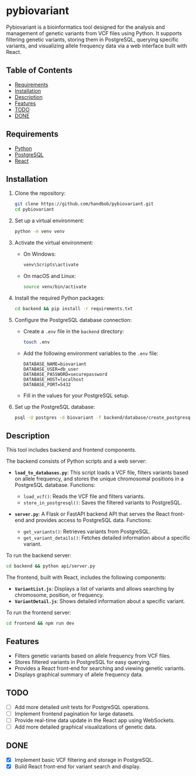 # pybiovariant

Pybiovariant is a bioinformatics tool designed for the analysis and management of genetic variants from VCF files using Python. It supports filtering genetic variants, storing them in PostgreSQL, querying specific variants, and visualizing allele frequency data via a web interface built with React.

## Table of Contents

- [Requirements](#requirements)
- [Installation](#installation)
- [Description](#description)
- [Features](#features)
- [TODO](#todo)
- [DONE](#done)

## Requirements

- [Python](https://www.python.org/)
- [PostgreSQL](https://www.postgresql.org/)
- [React](https://reactjs.org/)

## Installation

1. Clone the repository:
    ```bash
    git clone https://github.com/handbob/pybiovariant.git
    cd pybiovariant
    ```

2. Set up a virtual environment:
    ```bash
    python -m venv venv
    ```

3. Activate the virtual environment:

    - On Windows:
      ```bash
      venv\Scripts\activate
      ```
    - On macOS and Linux:
      ```bash
      source venv/bin/activate
      ```

4. Install the required Python packages:
    ```bash
    cd backend && pip install -r requirements.txt
    ```

5. Configure the PostgreSQL database connection:
   - Create a `.env` file in the `backend` directory:
     ```bash
     touch .env
     ```
   - Add the following environment variables to the `.env` file:
     ```env
     DATABASE_NAME=biovariant
     DATABASE_USER=db_user
     DATABASE_PASSWORD=securepassword
     DATABASE_HOST=localhost
     DATABASE_PORT=5432
     ```
   - Fill in the values for your PostgreSQL setup.

6. Set up the PostgreSQL database:
    ```bash
    psql -U postgres -d biovariant -f backend/database/create_postgresql_tables.sql
    ```

## Description

This tool includes backend and frontend components.

The backend consists of Python scripts and a web server:

- **`load_to_databases.py`**: This script loads a VCF file, filters variants based on allele frequency, and stores the unique chromosomal positions in a PostgreSQL database. Functions:
  - `load_vcf()`: Reads the VCF file and filters variants.
  - `store_in_postgresql()`: Saves the filtered variants to PostgreSQL.

- **`server.py`**: A Flask or FastAPI backend API that serves the React front-end and provides access to PostgreSQL data. Functions:
  - `get_variants()`: Retrieves variants from PostgreSQL.
  - `get_variant_details()`: Fetches detailed information about a specific variant.

To run the backend server:
```bash
cd backend && python api/server.py
```

The frontend, built with React, includes the following components:

- **`VariantList.js`**: Displays a list of variants and allows searching by chromosome, position, or frequency.
- **`VariantDetail.js`**: Shows detailed information about a specific variant.

To run the frontend server:
```bash
cd frontend && npm run dev
```

## Features

- Filters genetic variants based on allele frequency from VCF files.
- Stores filtered variants in PostgreSQL for easy querying.
- Provides a React front-end for searching and viewing genetic variants.
- Displays graphical summary of allele frequency data.

## TODO

- [ ] Add more detailed unit tests for PostgreSQL operations.
- [ ] Implement frontend pagination for large datasets.
- [ ] Provide real-time data update in the React app using WebSockets.
- [ ] Add more detailed graphical visualizations of genetic data.

## DONE

- [x] Implement basic VCF filtering and storage in PostgreSQL.
- [x] Build React front-end for variant search and display.
